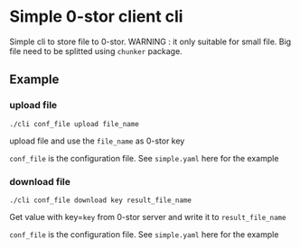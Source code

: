 # Simple 0-stor client cli

Simple cli to store file to 0-stor.
WARNING : it only suitable for small file.
Big file need to be splitted using `chunker` package.

## Example

### upload file

```
./cli conf_file upload file_name
```

upload file and use the `file_name` as 0-stor key

`conf_file` is the configuration file. See `simple.yaml` here for the example

### download file

```
./cli conf_file download key result_file_name
```

Get value with key=`key` from 0-stor server and write it to `result_file_name`

`conf_file` is the configuration file. See `simple.yaml` here for the example
